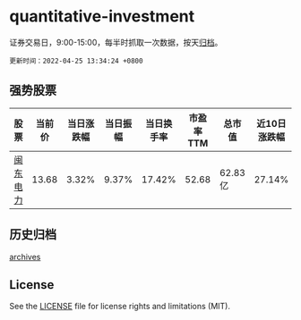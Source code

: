 # quantitative-investment

证券交易日，9:00-15:00，每半时抓取一次数据，按天[归档](archives)。

`更新时间：2022-04-25 13:34:24 +0800`

## 强势股票

|股票|当前价|当日涨跌幅|当日振幅|当日换手率|市盈率TTM|总市值|近10日涨跌幅|
|----|----|----|----|----|----|----|----|
|[闽东电力](https://xueqiu.com/S/SZ000993)|13.68|3.32%|9.37%|17.42%|52.68|62.83亿|27.14%|

## 历史归档

[archives](archives)

## License

See the [LICENSE](LICENSE) file for license rights and limitations (MIT).